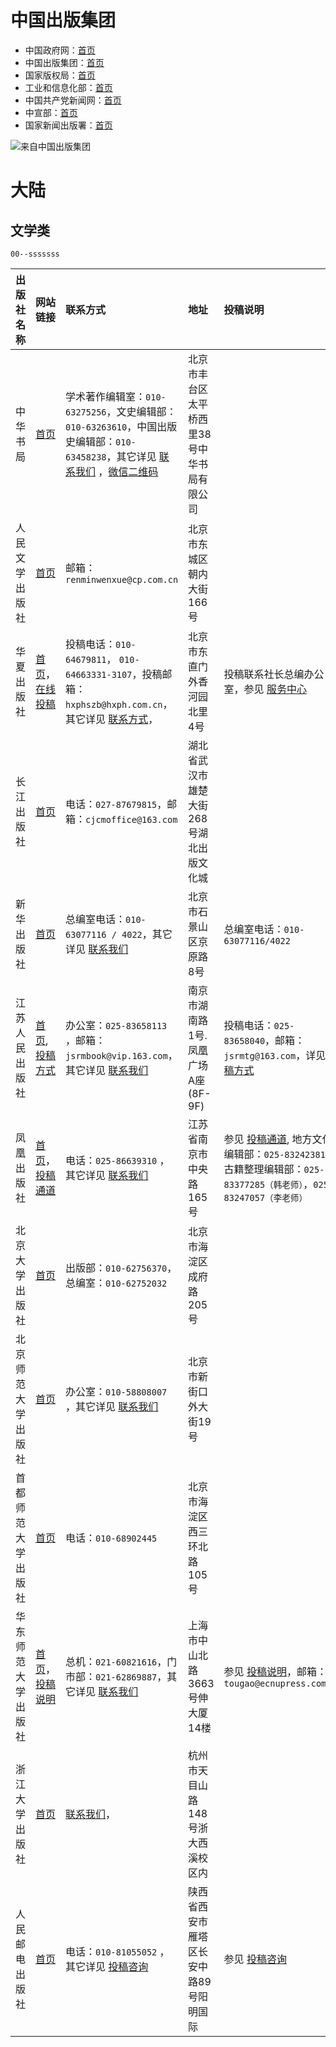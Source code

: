 
# 中国出版集团

- 中国政府网：[首页](http://www.gov.cn/)
- 中国出版集团：[首页](http://cn.cnpubg.com/)
- 国家版权局：[首页](http://www.ncac.gov.cn/)
- 工业和信息化部：[首页](http://www.miit.gov.cn/)
- 中国共产党新闻网：[首页](http://cpc.people.com.cn/)
- 中宣部：[首页](http://cpc.people.com.cn/)
- 国家新闻出版署：[首页](http://www.nppa.gov.cn/)

![来自中国出版集团](https://img-blog.csdnimg.cn/20201029202845596.jpg?x-oss-process=image/watermark,type_ZmFuZ3poZW5naGVpdGk,shadow_10,text_aHR0cHM6Ly9ibG9nLmNzZG4ubmV0L3UwMTEzMzU2MTY=,size_16,color_FFFFFF,t_70#pic_center)


# 大陆
## 文学类

`00--sssssss`

| 出版社名称     | 网站链接                                                                                       | 联系方式                                                                                                                                                                                                                                                                           | 地址                     | 投稿说明                                                                                                                     |
|:----------|:-------------------------------------------------------------------------------------------|:-------------------------------------------------------------------------------------------------------------------------------------------------------------------------------------------------------------------------------------------------------------------------------|:-----------------------|:-------------------------------------------------------------------------------------------------------------------------|
| 中华书局      | [首页](http://www.zhbc.com.cn/zhsj/fg/home/home.html)                                        | 学术著作编辑室：``010-63275256``，文史编辑部：``010-63263610``，中国出版史编辑部：``010-63458238``，其它详见 [联系我们](http://www.zhbc.com.cn/zhsj/fg/news/guide.html?newsid=4028828951a31f500151a3424b1a000b) ，[微信二维码](http://www.zhbc.com.cn/zhsj/fg/news/guide.html?newsid=40288596533075ad015330d67add0078) | 北京市丰台区太平桥西里38号中华书局有限公司 |                                                                                                                          |
| 人民文学出版社   | [首页](http://www.rw-cn.com/)                                                                | 邮箱：``renminwenxue@cp.com.cn``                                                                                                                                                                                                                                                  | 北京市东城区朝内大街166号         |                                                                                                                          |
| 华夏出版社     | [首页](http://www.hxph.com.cn/)，[在线投稿](http://www.hxph.com.cn/service/index.jhtml)           | 投稿电话：``010-64679811``， ``010-64663331-3107``，投稿邮箱：``hxphszb@hxph.com.cn``，其它详见 [联系方式](http://www.hxph.com.cn/llfs.jhtml)，                                                                                                                                                      | 北京市东直门外香河园北里4号         | 投稿联系社长总编办公室，参见 [服务中心](http://www.hxph.com.cn/service/index.jhtml)                                                        |
| 长江出版社     | [首页](https://www.cjcb.com.cn/index.html)                                                   | 电话：``027-87679815``，邮箱：``cjcmoffice@163.com``                                                                                                                                                                                                                                  | 湖北省武汉市雄楚大街268号湖北出版文化城  |                                                                                                                          |
| 新华出版社     | [首页](http://www.xinhuapub.com/)                                                            | 总编室电话：``010-63077116 / 4022``，其它详见 [联系我们](http://www.xinhuanet.com/publish/2019-08/08/c_1210233933.htm)                                                                                                                                                                        | 北京市石景山区京原路8号           | 总编室电话：``010-63077116/4022``                                                                                              |
| 江苏人民出版社   | [首页](http://www.jspph.com/), [投稿方式](http://www.jspph.com/Html/Article/92/)                 | 办公室：``025-83658113`` ，邮箱：``jsrmbook@vip.163.com``，其它详见 [联系我们](http://www.jspph.com/Html/Article/26/)                                                                                                                                                                           | 南京市湖南路1号.凤凰广场A座(8F-9F) | 投稿电话：``025-83658040``，邮箱：``jsrmtg@163.com``，详见 [投稿方式](http://www.jspph.com/Html/Article/92/)                             |
| 凤凰出版社     | [首页](http://www.fhcbs.com/)，[投稿通道](http://www.fhcbs.com/lxwm_4.php)                        | 电话：``025-86639310`` ，其它详见 [联系我们](http://www.fhcbs.com/lxwm_3.php)                                                                                                                                                                                                              | 江苏省南京市中央路165号          | 参见 [投稿通道](http://www.fhcbs.com/lxwm_4.php), 地方文化编辑部：``025-83242381``，古籍整理编辑部：``025-83377285（韩老师）``，``025-83247057（李老师）`` |
| 北京大学出版社   | [首页](http://www.pup.cn/)                                                                   | 出版部：``010-62756370``，总编室：``010-62752032``                                                                                                                                                                                                                                      | 北京市海淀区成府路205号          |                                                                                                                          |
| 北京师范大学出版社 | [首页](http://www.bnup.com/)                                                                 | 办公室：``010-58808007`` ，其它详见 [联系我们](http://www.bnup.com/index.php?id=119)                                                                                                                                                                                                        | 北京市新街口外大街19号           |                                                                                                                          |
| 首都师范大学出版社 | [首页](https://cnupn.cnu.edu.cn/index.htm)                                                   | 电话：``010-68902445``                                                                                                                                                                                                                                                            | 北京市海淀区西三环北路105号        |                                                                                                                          |
| 华东师范大学出版社 | [首页](http://www.ecnupress.com.cn/)，[投稿说明](http://www.ecnupress.com.cn/Member/Article.aspx) | 总机：``021-60821616``，门市部：``021-62869887``，其它详见 [联系我们](http://www.ecnupress.com.cn/AboutUs.aspx?cateid=62)                                                                                                                                                                       | 上海市中山北路3663号伸大厦14楼     | 参见 [投稿说明](http://www.ecnupress.com.cn/Member/Article.aspx)，邮箱：``tougao@ecnupress.com.cn``                                |
| 浙江大学出版社   | [首页](http://www.press.zju.edu.cn/)                                                         | [联系我们](http://www.press.zju.edu.cn/40895/list.htm)，                                                                                                                                                                                                                            | 杭州市天目山路148号浙大西溪校区内     |                                                                                                                          |
| 人民邮电出版社   | [首页](https://www.ptpress.com.cn/)                                                          | 电话：``010-81055052`` ，其它详见 [投稿咨询](https://www.ptpress.com.cn/author)                                                                                                                                                                                                            | 陕西省西安市雁塔区长安中路89号阳明国际   | 参见 [投稿咨询](https://www.ptpress.com.cn/author)                                                                             |












